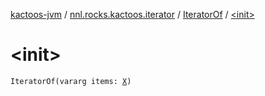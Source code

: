 [kactoos-jvm](../../index.md) / [nnl.rocks.kactoos.iterator](../index.md) / [IteratorOf](index.md) / [&lt;init&gt;](./-init-.md)

# &lt;init&gt;

`IteratorOf(vararg items: `[`X`](index.md#X)`)`